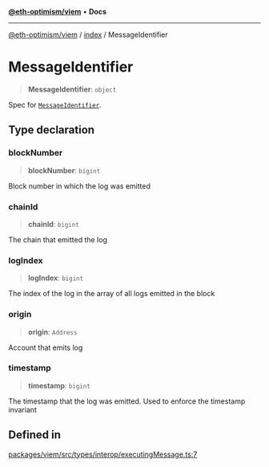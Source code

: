 [**@eth-optimism/viem**](../../README.md) • **Docs**

***

[@eth-optimism/viem](../../README.md) / [index](../README.md) / MessageIdentifier

# MessageIdentifier

> **MessageIdentifier**: `object`

Spec for [`MessageIdentifier`](https://github.com/ethereum-optimism/specs/blob/main/specs/interop/messaging.md#message-identifier).

## Type declaration

### blockNumber

> **blockNumber**: `bigint`

Block number in which the log was emitted

### chainId

> **chainId**: `bigint`

The chain that emitted the log

### logIndex

> **logIndex**: `bigint`

The index of the log in the array of all logs emitted in the block

### origin

> **origin**: `Address`

Account that emits log

### timestamp

> **timestamp**: `bigint`

The timestamp that the log was emitted. Used to enforce the timestamp invariant

## Defined in

[packages/viem/src/types/interop/executingMessage.ts:7](https://github.com/ethereum-optimism/ecosystem/blob/11bb27f871c202b93ad6dc93c86c82f0c754075f/packages/viem/src/types/interop/executingMessage.ts#L7)
